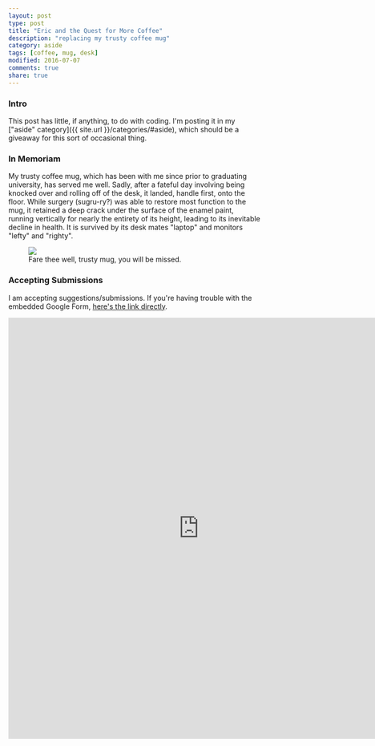 ```yaml
---
layout: post
type: post
title: "Eric and the Quest for More Coffee"
description: "replacing my trusty coffee mug"
category: aside
tags: [coffee, mug, desk]
modified: 2016-07-07
comments: true
share: true
---
```


### Intro
This post has little, if anything, to do with coding. I'm posting it in my ["aside" category]({{ site.url }}/categories/#aside), which should be a giveaway for this sort of occasional thing.

### In Memoriam
My trusty coffee mug, which has been with me since prior to graduating university, has served me well. Sadly, after a fateful day involving being knocked over and rolling off of the desk, it landed, handle first, onto the floor. While surgery (sugru-ry?) was able to restore most function to the mug, it retained a deep crack under the surface of the enamel paint, running vertically for nearly the entirety of its height, leading to its inevitable decline in health. It is survived by its desk mates "laptop" and monitors "lefty" and "righty".

<figure>
	<a href="{{ site.url }}/images/post_images/TrustyMug.jpg"><img src="{{ site.url }}/images/post_images/TrustyMug.jpg"></a>
	<figcaption>Fare thee well, trusty mug, you will be missed.</figcaption>
</figure>

### Accepting Submissions
I am accepting suggestions/submissions. If you're having trouble with the embedded Google Form, [here's the link directly](http://goo.gl/forms/Hn9IiIYqb22eREAb2).

<div class="text-center">
<iframe class="form-embed" src="https://docs.google.com/forms/d/18gjdmG_-X5c5YKqT95trQvhAApJqQ7ZAI5_-EjFse4M/viewform?embedded=true" width="760" height="840" frameborder="0" marginheight="0" marginwidth="0">Loading...</iframe>
</div>
